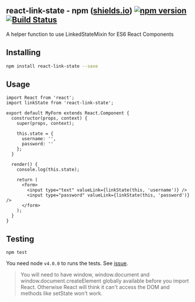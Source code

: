 ## react-link-state - **npm** ([shields.io](https://shields.io)) [![npm version](http://img.shields.io/npm/v/react-link-state.svg?style=flat-square)](https://npmjs.org/package/react-link-state?style=flat-square) [![Build Status](https://img.shields.io/travis/srph/react-link-state.svg?style=flat-square)](https://travis-ci.org/srph/react-link-state?branch=master)
A helper function to use LinkedStateMixin for ES6 React Components

## Installing
```bash
npm install react-link-state --save
```

## Usage
```es6
import React from 'react';
import linkState from 'react-link-state';

export default MyForm extends React.Component {
  constructor(props, context) {
    super(props, context);

    this.state = {
      username: '',
      password: ''
    };
  }

  render() {
    console.log(this.state);
    
    return (
      <form>
        <input type="text" valueLink={linkState(this, 'username')} />
        <input type="password" valueLink={linkState(this, 'password')} />
      </form>
    );
  }
}
```

## Testing
```
npm test
```

You need node `v4.0.0` to runs the tests. See [issue](http://facebook.github.io/react/docs/test-utils.html#renderintodocument).

> You will need to have window, window.document and window.document.createElement globally available before you import React. Otherwise React will think it can't access the DOM and methods like setState won't work.